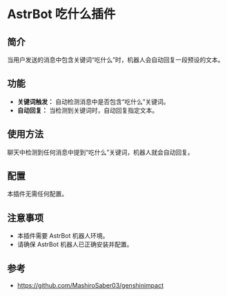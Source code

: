 # AstrBot 吃什么插件

## 简介

当用户发送的消息中包含关键词“吃什么”时，机器人会自动回复一段预设的文本。

## 功能

*   **关键词触发：** 自动检测消息中是否包含“吃什么”关键词。
*   **自动回复：** 当检测到关键词时，自动回复指定文本。

## 使用方法

聊天中检测到任何消息中提到“吃什么”关键词，机器人就会自动回复。

## 配置

本插件无需任何配置。

## 注意事项

*   本插件需要 AstrBot 机器人环境。
*   请确保 AstrBot 机器人已正确安装并配置。

## 参考
*   https://github.com/MashiroSaber03/genshinimpact
